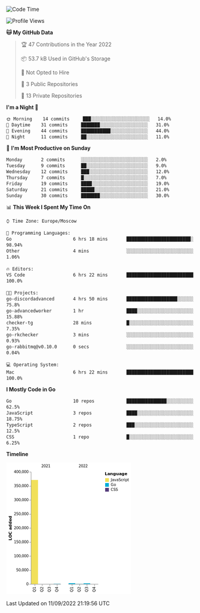 <!--START_SECTION:waka-->
![Code Time](http://img.shields.io/badge/Code%20Time-408%20hrs%2044%20mins-blue)

![Profile Views](http://img.shields.io/badge/Profile%20Views-0-blue)

**🐱 My GitHub Data** 

> 🏆 47 Contributions in the Year 2022
 > 
> 📦 53.7 kB Used in GitHub's Storage 
 > 
> 🚫 Not Opted to Hire
 > 
> 📜 3 Public Repositories 
 > 
> 🔑 13 Private Repositories  
 > 
**I'm a Night 🦉** 

```text
🌞 Morning    14 commits     ███░░░░░░░░░░░░░░░░░░░░░░   14.0% 
🌆 Daytime    31 commits     ███████░░░░░░░░░░░░░░░░░░   31.0% 
🌃 Evening    44 commits     ███████████░░░░░░░░░░░░░░   44.0% 
🌙 Night      11 commits     ██░░░░░░░░░░░░░░░░░░░░░░░   11.0%

```
📅 **I'm Most Productive on Sunday** 

```text
Monday       2 commits      ░░░░░░░░░░░░░░░░░░░░░░░░░   2.0% 
Tuesday      9 commits      ██░░░░░░░░░░░░░░░░░░░░░░░   9.0% 
Wednesday    12 commits     ███░░░░░░░░░░░░░░░░░░░░░░   12.0% 
Thursday     7 commits      █░░░░░░░░░░░░░░░░░░░░░░░░   7.0% 
Friday       19 commits     ████░░░░░░░░░░░░░░░░░░░░░   19.0% 
Saturday     21 commits     █████░░░░░░░░░░░░░░░░░░░░   21.0% 
Sunday       30 commits     ███████░░░░░░░░░░░░░░░░░░   30.0%

```


📊 **This Week I Spent My Time On** 

```text
⌚︎ Time Zone: Europe/Moscow

💬 Programming Languages: 
Go                       6 hrs 18 mins       ████████████████████████░   98.94% 
Other                    4 mins              ░░░░░░░░░░░░░░░░░░░░░░░░░   1.06%

🔥 Editors: 
VS Code                  6 hrs 22 mins       █████████████████████████   100.0%

🐱‍💻 Projects: 
go-discordadvanced       4 hrs 50 mins       ███████████████████░░░░░░   75.8% 
go-advancedworker        1 hr                ████░░░░░░░░░░░░░░░░░░░░░   15.88% 
checker-tg               28 mins             █░░░░░░░░░░░░░░░░░░░░░░░░   7.35% 
go-rkchecker             3 mins              ░░░░░░░░░░░░░░░░░░░░░░░░░   0.93% 
go-rabbitmq@v0.10.0      0 secs              ░░░░░░░░░░░░░░░░░░░░░░░░░   0.04%

💻 Operating System: 
Mac                      6 hrs 22 mins       █████████████████████████   100.0%

```

**I Mostly Code in Go** 

```text
Go                       10 repos            ███████████████░░░░░░░░░░   62.5% 
JavaScript               3 repos             ████░░░░░░░░░░░░░░░░░░░░░   18.75% 
TypeScript               2 repos             ███░░░░░░░░░░░░░░░░░░░░░░   12.5% 
CSS                      1 repo              █░░░░░░░░░░░░░░░░░░░░░░░░   6.25%

```


**Timeline**

![Chart not found](https://raw.githubusercontent.com/jeezft/jeezft/main/charts/bar_graph.png) 


 Last Updated on 11/09/2022 21:19:56 UTC
<!--END_SECTION:waka-->
